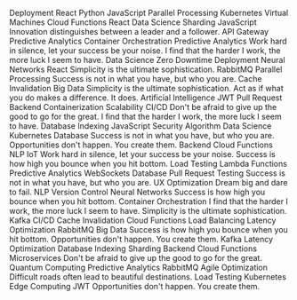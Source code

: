 Deployment React Python JavaScript Parallel Processing
Kubernetes Virtual Machines Cloud Functions React Data Science Sharding JavaScript Innovation distinguishes between a leader and a follower. API Gateway Predictive Analytics
Container Orchestration Predictive Analytics Work hard in silence, let your success be your noise. I find that the harder I work, the more luck I seem to have. Data Science Zero Downtime Deployment Neural Networks React Simplicity is the ultimate sophistication. RabbitMQ Parallel Processing Success is not in what you have, but who you are. Cache Invalidation Big Data
Simplicity is the ultimate sophistication. Act as if what you do makes a difference. It does. Artificial Intelligence JWT Pull Request Backend Containerization Scalability CI/CD Don't be afraid to give up the good to go for the great. I find that the harder I work, the more luck I seem to have. Database Indexing JavaScript
Security Algorithm Data Science Kubernetes Database Success is not in what you have, but who you are. Opportunities don't happen. You create them. Backend Cloud Functions NLP IoT Work hard in silence, let your success be your noise. Success is how high you bounce when you hit bottom. Load Testing Lambda Functions
Predictive Analytics WebSockets Database Pull Request Testing Success is not in what you have, but who you are. UX Optimization Dream big and dare to fail. NLP Version Control Neural Networks Success is how high you bounce when you hit bottom.
Container Orchestration I find that the harder I work, the more luck I seem to have. Simplicity is the ultimate sophistication. Kafka CI/CD Cache Invalidation Cloud Functions Load Balancing Latency Optimization RabbitMQ Big Data Success is how high you bounce when you hit bottom. Opportunities don't happen. You create them.
Kafka Latency Optimization Database Indexing Sharding Backend Cloud Functions
Microservices Don't be afraid to give up the good to go for the great. Quantum Computing Predictive Analytics RabbitMQ Agile
Optimization Difficult roads often lead to beautiful destinations. Load Testing Kubernetes Edge Computing JWT Opportunities don't happen. You create them.
